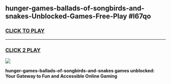 
## hunger-games-ballads-of-songbirds-and-snakes-Unblocked-Games-Free-Play #l67qo
<h3>
<a href="https://us.freeplayer.one?title=hunger-games-ballads-of-songbirds-and-snakes&ref=9M">CLICK TO PLAY</a></h3>
<hr>

<h3>
<a href="https://us.freeplayer.one?title=hunger-games-ballads-of-songbirds-and-snakes&ref=9M">CLICK 2 PLAY</a>
  
</h3>

<a href="https://us.freeplayer.one?title=hunger-games-ballads-of-songbirds-and-snakes&ref=9M"><img src="https://clearcache.store/games.png"></a>


**hunger-games-ballads-of-songbirds-and-snakes games unblocked: Your Gateway to Fun and Accessible Online Gaming**

